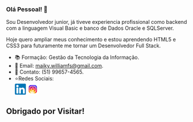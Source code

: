 ### Olá Pessoal! 👋

  Sou Desenvolvedor junior, já tiveve experiencia profissional como backend com a linguagem Visual Basic e banco de Dados Oracle e SQLServer.
  
Hoje quero ampliar meus conhecimento e estou aprendendo HTML5 e CSS3 para futuramente me tornar um Desenvolvedor Full Stack.

-  :books: Formação: Gestão da Tecnologia da Informação.
-  :email: Email: maiky.williamfs@gmail.com.
-  :calling: Contato: (51) 99657-4565.
-  ⭐Redes Sociais: <br>
    [<img src="Imagens/icon-linkedin.png" width="30">](https://www.linkedin.com/in/maikywilliam/) [<img src="Imagens/icon-insta.png" width="30" text-aling="center">](https://www.instagram.com/maiky_william/)

## Obrigado por Visitar!

